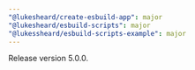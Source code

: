 ```yaml
---
"@lukesheard/create-esbuild-app": major
"@lukesheard/esbuild-scripts": major
"@lukessheard/esbuild-scripts-example": major
---
```


Release version 5.0.0.
